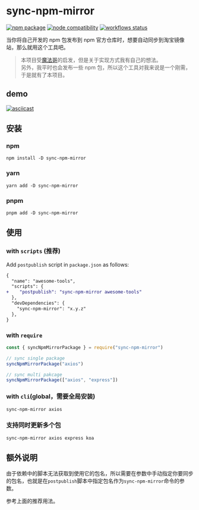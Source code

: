 # sync-npm-mirror

<p align="left">
<a href="https://npmjs.com/package/sync-npm-mirror"><img src="https://img.shields.io/npm/v/sync-npm-mirror.svg" alt="npm package"></a>
<a href="https://nodejs.org/en/about/releases/"><img src="https://img.shields.io/node/v/sync-npm-mirror.svg" alt="node compatibility"></a>
<a href="https://github.com/champkeh/sync-npm-mirror/actions/workflows/publish-and-release.yml"><img src="https://github.com/champkeh/sync-npm-mirror/actions/workflows/publish-and-release.yml/badge.svg" alt="workflows status"></a>
</p>

当你将自己开发的 npm 包发布到 npm 官方仓库时，想要自动同步到淘宝镜像站，那么就用这个工具吧。

> 本项目受[魔法哥](https://github.com/cssmagic/npm-mirror-sync/issues/2)的启发，但是关于实现方式我有自己的想法。<br/>
> 另外，我平时也会发布一些 npm 包，所以这个工具对我来说是一个刚需，于是就有了本项目。

## demo

[![asciicast](https://asciinema.org/a/499462.svg)](https://asciinema.org/a/499462)

## 安装

### npm

```shell
npm install -D sync-npm-mirror
```

### yarn

```shell
yarn add -D sync-npm-mirror
```

### pnpm

```shell
pnpm add -D sync-npm-mirror
```

## 使用

### with `scripts` (推荐)

Add `postpublish` script in `package.json` as follows:

```diff
{
  "name": "awesome-tools",
  "scripts": {
+    "postpublish": "sync-npm-mirror awesome-tools"
  },
  "devDependencies": {
    "sync-npm-mirror": "x.y.z"
  },
}
```

### with `require`

```js
const { syncNpmMirrorPackage } = require("sync-npm-mirror")

// sync single package
syncNpmMirrorPackage("axios")

// sync multi pakcage
syncNpmMirrorPackage(["axios", "express"])
```

### with `cli`(global，需要全局安装)

```shell
sync-npm-mirror axios
```

### 支持同时更新多个包

```shell
sync-npm-mirror axios express koa
```

## 额外说明

由于依赖中的脚本无法获取到使用它的包名，所以需要在参数中手动指定你要同步的包名，也就是在`postpublish`脚本中指定包名作为`sync-npm-mirror`命令的参数。

参考上面的推荐用法。
